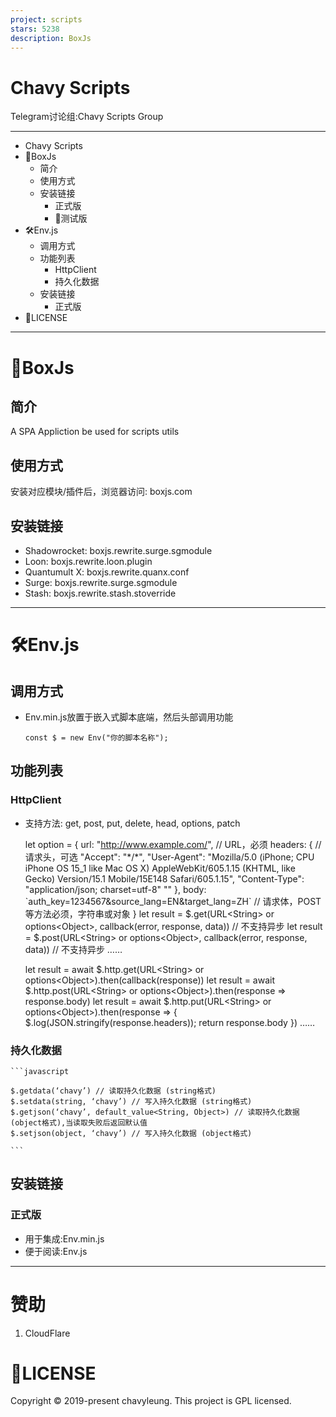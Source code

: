 ```yaml
---
project: scripts
stars: 5238
description: BoxJs
---
```


Chavy Scripts
=============

Telegram讨论组:Chavy Scripts Group

* * *

-   Chavy Scripts
-   🧰BoxJs
    -   简介
    -   使用方式
    -   安装链接
        -   正式版
        -   🧪测试版
-   🛠️Env.js
    -   调用方式
    -   功能列表
        -   HttpClient
        -   持久化数据
    -   安装链接
        -   正式版
-   📃LICENSE

* * *

🧰BoxJs
=======

简介
--

A SPA Appliction be used for scripts utils

使用方式
----

安装对应模块/插件后，浏览器访问: boxjs.com

安装链接
----

-   Shadowrocket: boxjs.rewrite.surge.sgmodule
-   Loon: boxjs.rewrite.loon.plugin
-   Quantumult X: boxjs.rewrite.quanx.conf
-   Surge: boxjs.rewrite.surge.sgmodule
-   Stash: boxjs.rewrite.stash.stoverride

* * *

🛠️Env.js
=========

调用方式
----

-   Env.min.js放置于嵌入式脚本底端，然后头部调用功能
    
    ```
    const $ = new Env("你的脚本名称");
    ```
    

功能列表
----

### HttpClient

-   支持方法: get, post, put, delete, head, options, patch
    
    let option \= {
        url: "http://www.example.com/", // URL，必须
        headers: { // 请求头，可选
            "Accept": "\*/\*",
            "User-Agent": "Mozilla/5.0 (iPhone; CPU iPhone OS 15\_1 like Mac OS X) AppleWebKit/605.1.15 (KHTML, like Gecko) Version/15.1 Mobile/15E148 Safari/605.1.15",
            "Content-Type": "application/json; charset=utf-8"
            ""
        },
        body: \`auth\_key=1234567&source\_lang=EN&target\_lang=ZH\` // 请求体，POST等方法必须，字符串或对象
    }
    let result \= $.get(URL<String\> or options<Object\>, callback(error, response, data)) // 不支持异步
    let result \= $.post(URL<String\> or options<Object\>, callback(error, response, data)) // 不支持异步
    ……
    
    let result \= await $.http.get(URL<String\> or options<Object\>).then(callback(response))
    let result \= await $.http.post(URL<String\> or options<Object\>).then(response \=> response.body)
    let result \= await $.http.put(URL<String\> or options<Object\>).then(response \=> {
        $.log(JSON.stringify(response.headers));
        return response.body
    })
    ……
    

### 持久化数据

````
```javascript

$.getdata(‘chavy’) // 读取持久化数据 (string格式)
$.setdata(string, ‘chavy’) // 写入持久化数据 (string格式)
$.getjson(‘chavy’, default_value<String, Object>) // 读取持久化数据 (object格式),当读取失败后返回默认值
$.setjson(object, ‘chavy’) // 写入持久化数据 (object格式)

```
````

安装链接
----

### 正式版

-   用于集成:Env.min.js
-   便于阅读:Env.js

* * *

赞助
==

1.  CloudFlare

📃LICENSE
=========

Copyright © 2019-present chavyleung. This project is GPL licensed.
